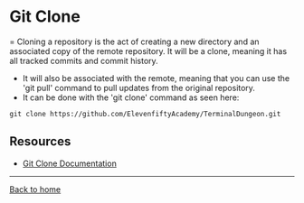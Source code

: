 # Git Clone
= Cloning a repository is the act of creating a new directory and an associated copy of the remote repository. It will be a clone, meaning it has all tracked commits and commit history.
- It will also be associated with the remote, meaning that you can use the 'git pull' command to pull updates from the original repository.
- It can be done with the 'git clone' command as seen here:
```
git clone https://github.com/ElevenfiftyAcademy/TerminalDungeon.git
```
## Resources
- [Git Clone Documentation](https://git-scm.com/docs/git-clone)
---
[Back to home](../README.md)